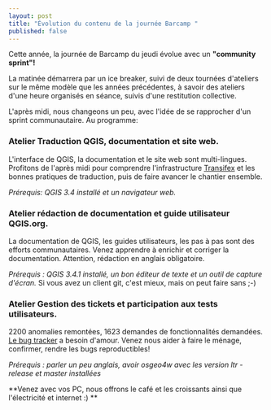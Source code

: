 ```yaml
---
layout: post
title: "Évolution du contenu de la journée Barcamp "
published: false
---
```


Cette année, la journée de Barcamp du jeudi évolue avec un **"community sprint"!**

La matinée démarrera par un ice breaker, suivi de deux tournées d'ateliers sur le même modèle que les années précédentes, à savoir des ateliers d'une heure organisés en séance, suivis d'une restitution collective. 

L'après midi, nous changeons un peu, avec l'idée de se rapprocher d'un sprint communautaire. Au programme:

### Atelier Traduction QGIS, documentation et site web. 

L'interface de QGIS, la documentation et le site web sont multi-lingues. Profitons de l'après midi pour comprendre l'infrastructure [Transifex](https://www.transifex.com/qgis/QGIS/translate/#fr/qgis-application/149393953?q=translated%3Ano) et les bonnes pratiques de traduction, puis de faire avancer le chantier ensemble. 

*Prérequis: QGIS 3.4 installé et un navigateur web.*

### Atelier rédaction de documentation et guide utilisateur QGIS.org. 

La documentation de QGIS, les guides utilisateurs, les pas à pas sont des efforts communautaires. Venez apprendre à enrichir et corriger la documentation. Attention, rédaction en anglais obligatoire. 

*Prérequis :  QGIS 3.4.1 installé, un bon éditeur de texte et un outil de capture d'écran.* Si vous avez un client git, c'est mieux, mais on peut faire sans ;-) 

### Atelier Gestion des tickets et participation aux tests utilisateurs.

2200 anomalies remontées, 1623 demandes de fonctionnalités demandées. [Le bug tracker](https://issues.qgis.org/) a besoin d'amour. Venez nous aider à faire le ménage, confirmer, rendre les bugs reproductibles! 

*Prérequis : parler un peu anglais, avoir osgeo4w avec les version ltr - release et master installées*

**Venez avec vos PC, nous offrons le café et les croissants ainsi que l'électricité et internet :) **

